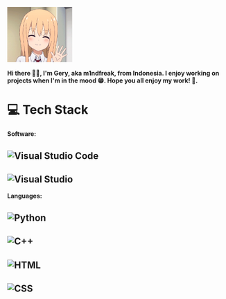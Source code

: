 <p align="left">
  <img src="hello.webp" alt="Hello" style="width: 150px;">
</p>

**Hi there 👋🏻, I'm Gery, aka m1ndfreak, from Indonesia. I enjoy working on projects when I'm in the mood 😁. Hope you all enjoy my work! 🤗.**

# 💻 Tech Stack

**Software:** 
## <img src="https://skillicons.dev/icons?i=vscode" alt="Visual Studio Code" width="30" /> 
## <img src="https://skillicons.dev/icons?i=vs" alt="Visual Studio" width="30" />

**Languages:** 
## <img src="https://skillicons.dev/icons?i=python" alt="Python" width="30" /> 
## <img src="https://skillicons.dev/icons?i=c" alt="C++" width="30" /> 
## <img src="https://skillicons.dev/icons?i=html" alt="HTML" width="30" /> 
## <img src="https://skillicons.dev/icons?i=css" alt="CSS" width="30" />
